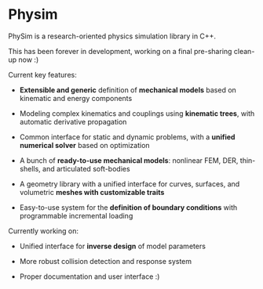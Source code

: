 # Physim

PhySim is a research-oriented physics simulation library in C++. 

This has been forever in development, working on a final pre-sharing clean-up now :)

Current key features:

- **Extensible and generic** definition of **mechanical models** based on kinematic and energy components

- Modeling complex kinematics and couplings using **kinematic trees**, with automatic derivative propagation

- Common interface for static and dynamic problems, with a **unified numerical solver** based on optimization

- A bunch of **ready-to-use mechanical models**: nonlinear FEM, DER, thin-shells, and articulated soft-bodies

- A geometry library with a unified interface for curves, surfaces, and volumetric **meshes with customizable traits**

- Easy-to-use system for the **definition of boundary conditions** with programmable incremental loading



Currently working on:

- Unified interface for **inverse design** of model parameters

- More robust collision detection and response system

- Proper documentation and user interface :)

